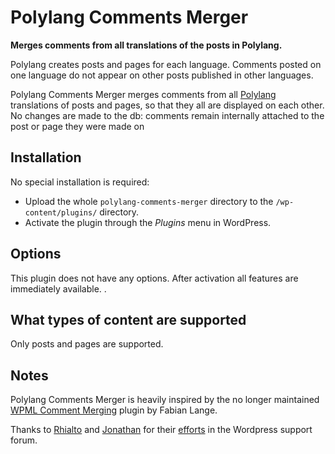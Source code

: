 # Polylang Comments Merger
**Merges comments from all translations of the posts in Polylang.**

Polylang creates posts and pages for each language. Comments posted on one language do not appear on other posts published in other languages.

Polylang Comments Merger merges comments from all [Polylang](https://wordpress.org/plugins/polylang/) translations of posts and pages, so that they all are displayed on each other. No changes are made to the db: comments remain internally attached to the post or page they were made on

## Installation

No special installation is required:
 - Upload the whole `polylang-comments-merger` directory to the `/wp-content/plugins/` directory.
 - Activate the plugin through the _Plugins_ menu in WordPress.

## Options ##
This plugin does not have any options. After activation all features are immediately available.
.

## What types of content are supported

Only posts and pages are supported.

## Notes

Polylang Comments Merger is heavily inspired by the no longer maintained [WPML Comment Merging](http://wordpress.org/extend/plugins/wpml-comment-merging/) plugin by Fabian Lange.

Thanks to [Rhialto](http://rhialto.com) and [Jonathan](https://wordpress.org/support/users/jonathanmoorebcsorg/) for their [efforts](https://wordpress.org/support/topic/show-all-comments-for-all-languages/) in the Wordpress support forum.
